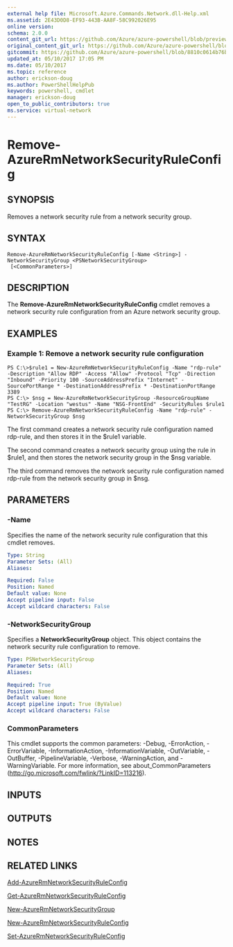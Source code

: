 ```yaml
---
external help file: Microsoft.Azure.Commands.Network.dll-Help.xml
ms.assetid: 2E43D0D8-EF93-443B-AA8F-58C992026E95
online version:
schema: 2.0.0
content_git_url: https://github.com/Azure/azure-powershell/blob/preview/src/ResourceManager/Network/Commands.Network/help/Remove-AzureRmNetworkSecurityRuleConfig.md
original_content_git_url: https://github.com/Azure/azure-powershell/blob/preview/src/ResourceManager/Network/Commands.Network/help/Remove-AzureRmNetworkSecurityRuleConfig.md
gitcommit: https://github.com/Azure/azure-powershell/blob/8810c0614b76be8d014616888a4ae7733a452af9
updated_at: 05/10/2017 17:05 PM
ms.date: 05/10/2017
ms.topic: reference
author: erickson-doug
ms.author: PowerShellHelpPub
keywords: powershell, cmdlet
manager: erickson-doug
open_to_public_contributors: true
ms.service: virtual-network
---
```


# Remove-AzureRmNetworkSecurityRuleConfig

## SYNOPSIS
Removes a network security rule from a network security group.

## SYNTAX

```
Remove-AzureRmNetworkSecurityRuleConfig [-Name <String>] -NetworkSecurityGroup <PSNetworkSecurityGroup>
 [<CommonParameters>]
```

## DESCRIPTION
The **Remove-AzureRmNetworkSecurityRuleConfig** cmdlet removes a network security rule configuration from an Azure network security group.

## EXAMPLES

### Example 1: Remove a network security rule configuration
```
PS C:\>$rule1 = New-AzureRmNetworkSecurityRuleConfig -Name "rdp-rule" -Description "Allow RDP" -Access "Allow" -Protocol "Tcp" -Direction "Inbound" -Priority 100 -SourceAddressPrefix "Internet" -SourcePortRange * -DestinationAddressPrefix * -DestinationPortRange 3389
PS C:\> $nsg = New-AzureRmNetworkSecurityGroup -ResourceGroupName "TestRG" -Location "westus" -Name "NSG-FrontEnd" -SecurityRules $rule1
PS C:\> Remove-AzureRmNetworkSecurityRuleConfig -Name "rdp-rule" -NetworkSecurityGroup $nsg
```

The first command creates a network security rule configuration named rdp-rule, and then stores it in the $rule1 variable.

The second command creates a network security group using the rule in $rule1, and then stores the network security group in the $nsg variable.

The third command removes the network security rule configuration named rdp-rule from the network security group in $nsg.

## PARAMETERS

### -Name
Specifies the name of the network security rule configuration that this cmdlet removes.

```yaml
Type: String
Parameter Sets: (All)
Aliases: 

Required: False
Position: Named
Default value: None
Accept pipeline input: False
Accept wildcard characters: False
```

### -NetworkSecurityGroup
Specifies a **NetworkSecurityGroup** object.
This object contains the network security rule configuration to remove.

```yaml
Type: PSNetworkSecurityGroup
Parameter Sets: (All)
Aliases: 

Required: True
Position: Named
Default value: None
Accept pipeline input: True (ByValue)
Accept wildcard characters: False
```

### CommonParameters
This cmdlet supports the common parameters: -Debug, -ErrorAction, -ErrorVariable, -InformationAction, -InformationVariable, -OutVariable, -OutBuffer, -PipelineVariable, -Verbose, -WarningAction, and -WarningVariable. For more information, see about_CommonParameters (http://go.microsoft.com/fwlink/?LinkID=113216).

## INPUTS

## OUTPUTS

## NOTES

## RELATED LINKS

[Add-AzureRmNetworkSecurityRuleConfig](./Add-AzureRmNetworkSecurityRuleConfig.md)

[Get-AzureRmNetworkSecurityRuleConfig](./Get-AzureRmNetworkSecurityRuleConfig.md)

[New-AzureRmNetworkSecurityGroup](./New-AzureRmNetworkSecurityGroup.md)

[New-AzureRmNetworkSecurityRuleConfig](./New-AzureRmNetworkSecurityRuleConfig.md)

[Set-AzureRmNetworkSecurityRuleConfig](./Set-AzureRmNetworkSecurityRuleConfig.md)


